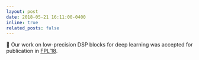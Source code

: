 ```yaml
---
layout: post
date: 2018-05-21 16:11:00-0400
inline: true
related_posts: false
---
```


:scroll: Our work on low-precision DSP blocks for deep learning was accepted for publication in [FPL’18](https://fpl.org/).
